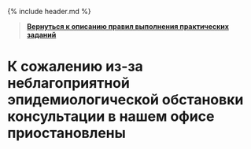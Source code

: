 {% include header.md %}

>
>**[Вернуться к описанию правил выполнения практических заданий]({{site.materialsurl}}general/practical_tasks_completing_rules)**
>

К сожалению из-за неблагоприятной эпидемиологической обстановки консультации в нашем офисе приостановлены
==
